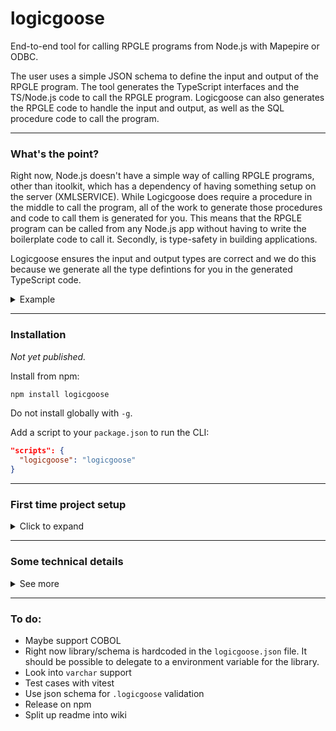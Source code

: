# logicgoose

End-to-end tool for calling RPGLE programs from Node.js with Mapepire or ODBC.

The user uses a simple JSON schema to define the input and output of the RPGLE program. The tool generates the TypeScript interfaces and the TS/Node.js code to call the RPGLE program. Logicgoose can also generates the RPGLE code to handle the input and output, as well as the SQL procedure code to call the program.

---

### What's the point?

Right now, Node.js doesn't have a simple way of calling RPGLE programs, other than itoolkit, which has a dependency of having something setup on the server (XMLSERVICE). While Logicgoose does require a procedure in the middle to call the program, all of the work to generate those procedures and code to call them is generated for you. This means that the RPGLE program can be called from any Node.js app without having to write the boilerplate code to call it. Secondly, is type-safety in building applications.

Logicgoose ensures the input and output types are correct and we do this because we generate all the type defintions for you in the generated TypeScript code.

<details>
  <summary>Example</summary>

Here is the defintion of a program:

```json
    {
      "programName": "SIMPLE",
      "programLibrary": "LIB",
      "procedureName": "simple",
      "procedureLibrary": "LIB",
      "bufferIn": [
        { "name": "name", "length": 10 },
        { "name": "coolness", "length": 10, "decimals": 0 }
      ],
      "bufferOut": [
        { "name": "name", "length": 10 },
        { "name": "coolness", "length": 10, "decimals": 0 },
        { "name": "result", "length": 10 }
      ]
    }
```

After you have run the Logicgoose CLI and generated all the types for it, then the language server ensure the types are correct when invoking the function:

<img width="872" alt="image" src="https://github.com/user-attachments/assets/d6f3e2ca-a66e-4477-867e-8bd97a9ce14b" />

<img width="742" alt="image" src="https://github.com/user-attachments/assets/b364d4f1-ce29-4747-8669-980ae6e39c9a" />

Additionally, here is what the generated RPGLE would look like:

```rpgle
**free

// This file is generated by logicgoose.
// Generated at 2025-03-13T18:44:29.979Z
// Source: logicgoose.json

dcl-ds inputDs qualified template;
  name char(10);
  coolness zoned(10:0);
end-ds;

dcl-ds outputDs qualified template;
  name char(10);
  coolness zoned(10:0);
  result char(10);
end-ds;

dcl-pi simple;
  input likeds(inputDs);
  output likeds(outputDs);
end-pi;

// Your logic goes here.

return;
```

</details>

---

### Installation

*Not yet published.*

Install from npm:

```bash
npm install logicgoose
```

Do not install globally with `-g`.

Add a script to your `package.json` to run the CLI:

```json
"scripts": {
  "logicgoose": "logicgoose"
}
```

---

### First time project setup

<details>

<summary>Click to expand</summary>

*This assumes an existing Node.js/TS app is being developed.*

Run the CLI to generate the configuration file:

```bash
npm run logicgoose -- --sample
```

This will create a `logicgoose.json` file in the root of your project. This file is used to define the programs that will be callable.

Now run Logicgoose again and it will generate new files in the `src` folder based on the configuration:

```bash
npm run logicgoose
```

By default, it will generate a folder that has:

* RPGLE source code to show what the input and output parameters need to be based on the configuration.
* SQL procedure code to call the RPGLE program.

**Both the SQL procedure and RPGLE programs need to exist before they can be called**.

For the TypeScript project it generates two things:

* `SystemCalls` interface which is an object with all of the functions that are callable to the RPGLE programs.
* `setupLgCallers` function which builds the functions dynamically based on the connection.

To use the programs, you need to tell Logicgoose how to call the programs. This is where Mapepire or ODBC comes in. Create an instance of `LogicGoose` where the constructor has an `executor` callback after connecting to your database. The result must be the second parameter of the in/out parameters:

```ts
db.connect(DatabaseServer).then(() => {
  const lg = new LogicGoose({
    async executor(sql, parms) {
      const result = await db.query(sql, parms);
      if (result && result.output_parms && result.output_parms.length === 2) {
        const buffOut = result.output_parms[1].value;
        return buffOut
      }

      return undefined;
    }
  })

  setSystemCalls(setupLgCallers(lg));

  app.listen(port);
});
```

Here `setSystemCalls` is custom to this project. It is used to store the calling functions so they can be used elsewhere in the app.

</details>

---

### Some technical details

<details>
    <summary>See more</summary>

Logicgoose only supports the following RPGLE types to simply match up with some of JavaScript's primitives:

| RPGLE Type | JavaScript Type | Description |
|--|-|--|
| `char` | `string` | Fixed length string. Strings will be trimmed to fit the size |
| `zoned` | `number` |  |
| `ind` | `boolean` | Booleans are a single byte in RPGLE |
| `data structure` | `object` | Multi-dimention arrays are supported! |

```mermaid
flowchart
    A[Node.js] --> B
    B[Logicgoose] --> C
    C[Database driver] --> D
    D[SQL procedure] --> E
    E[RPGLE program]

    F[Logicgoose CLI] --> G
    G[.logicgoose config]
    G--Generated files---B
    G--Generated procedures--->D
    G--Generated example programs--->E
```

</details>

---

### To do:

* Maybe support COBOL
* Right now library/schema is hardcoded in the `logicgoose.json` file. It should be possible to delegate to a environment variable for the library.
* Look into `varchar` support
* Test cases with vitest
* Use json schema for `.logicgoose` validation
* Release on npm
* Split up readme into wiki